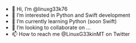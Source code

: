 - 👋 Hi, I’m @linuxg33k76
- 👀 I’m interested in Python and Swift development
- 🌱 I’m currently learning Python (soon Swift)
- 💞️ I’m looking to collaborate on ...
- 📫 How to reach me @LinuxG33kinMT on Twitter

<!---
linuxg33k76/linuxg33k76 is a ✨ special ✨ repository because its `README.md` (this file) appears on your GitHub profile.
You can click the Preview link to take a look at your changes.
--->
